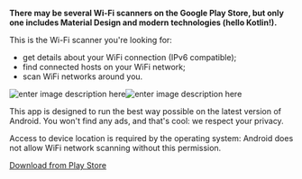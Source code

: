 **There may be several Wi-Fi scanners on the Google Play Store, but only one includes Material Design and modern technologies (hello Kotlin!).**

This is the Wi-Fi scanner you're looking for:
- get details about your WiFi connection (IPv6 compatible);
- find connected hosts on your WiFi network;
- scan WiFi networks around you.

![enter image description here](https://s8.postimg.cc/9l26th2hh/screenshot2_en.png)![enter image description here](https://s8.postimg.cc/mp7r60x2d/screenshot1_en.png)

This app is designed to run the best way possible on the latest version of Android. You won't find any ads, and that's cool: we respect your privacy.

Access to device location is required by the operating system: Android does not allow WiFi network scanning without this permission.

[Download from Play Store](https://play.google.com/store/apps/details?id=fr.alexandreroman.wifiscanner)
